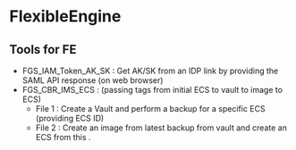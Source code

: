 # FlexibleEngine

## Tools for FE
- FGS_IAM_Token_AK_SK : Get AK/SK from an IDP link by providing the SAML API response (on web browser)
- FGS_CBR_IMS_ECS : (passing tags from initial ECS to vault to image to ECS)
    - File 1 : Create a Vault and perform a backup for a specific ECS (providing ECS ID)
    - File 2 : Create an image from latest backup from vault and create an ECS from this .

